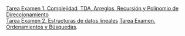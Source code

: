 [Tarea Examen 1. Complejidad, TDA, Arreglos, Recursión y Polinomio de Direccionamiento](../tareas/tareaComplejidadTDAArreglosRecurPolDireccionamiento.md)<br>
[Tarea Examen 2. Estructuras de datos lineales](../tareas/tareaEstructurasLineales.md)
[Tarea Examen. Ordenamientos y Búsquedas](../tareas/tareaOrdenamientosBusquedas.md).

